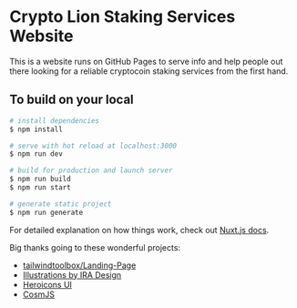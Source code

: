 # Crypto Lion Staking Services Website

This is a website runs on GitHub Pages to serve info and help people out there looking for a reliable cryptocoin
staking services from the first hand.

## To build on your local

```bash
# install dependencies
$ npm install

# serve with hot reload at localhost:3000
$ npm run dev

# build for production and launch server
$ npm run build
$ npm run start

# generate static project
$ npm run generate
```

For detailed explanation on how things work, check out [Nuxt.js docs](https://nuxtjs.org).

Big thanks going to these wonderful projects:

- [tailwindtoolbox/Landing-Page](https://github.com/tailwindtoolbox/Landing-Page)
- [Illustrations by IRA Design](https://iradesign.io)
- [Heroicons UI](https://github.com/sschoger/heroicons-ui)
- [CosmJS](https://github.com/cosmos/cosmjs)
